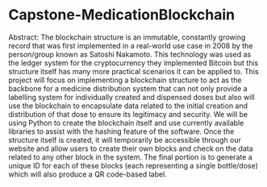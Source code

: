 # Capstone-MedicationBlockchain

Abstract: The blockchain structure is an immutable, constantly growing record that was first implemented in a real-world use case in 2008 by the person/group known as Satoshi Nakamoto. This technology was used as the ledger system for the cryptocurrency they implemented Bitcoin but this structure itself has many more practical scenarios it can be applied to. This project will focus on implementing a blockchain structure to act as the backbone for a medicine distribution system that can not only provide a labelling system for individually created and dispensed doses but also will use the blockchain to encapsulate data related to the initial creation and distribution of that dose to ensure its legitimacy and security. We will be using Python to create the blockchain itself and use currently available libraries to assist with the hashing feature of the software. Once the structure itself is created, it will temporarily be accessible through our website and allow users to create their own blocks and check on the data related to any other block in the system. The final portion is to generate a unique ID for each of these blocks (each representing a single bottle/dose) which will also produce a QR code-based label. 
